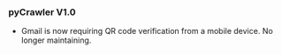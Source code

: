 ### pyCrawler V1.0
* Gmail is now requiring QR code verification from a mobile device. No longer maintaining.


